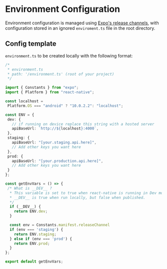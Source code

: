 # Environment Configuration

Environment configuration is managed using [Expo's release channels](https://docs.expo.io/versions/latest/distribution/release-channels/), with configuration stored in an ignored `enviroment.ts` file in the root directory. 


## Config template 
`environment.ts` to be created locally with the following format:

```ts
/*
 * environment.ts
 * path: '/environment.ts' (root of your project)
 */

import { Constants } from "expo";
import { Platform } from "react-native";

const localhost =
 Platform.OS === "android" ? "10.0.2.2": "localhost";

const ENV = {
 dev: {
   // if running on device replace this string with a hosted server
   apiBaseUrl: `http://${localhost}:4000`,
 },
 staging: {
   apiBaseUrl: "[your.staging.api.here]",
   // Add other keys you want here
 },
 prod: {
   apiBaseUrl: "[your.production.api.here]",
   // Add other keys you want here
 }
};

const getEnvVars = () => {
 /* What is __DEV__ ?
  * This variable is set to true when react-native is running in Dev mode.
  * __DEV__ is true when run locally, but false when published.
  */
  if (__DEV__) {
    return ENV.dev;
  }

  const env = Constants.manifest.releaseChannel
  if (env === 'staging') {
    return ENV.staging;
  } else if (env === 'prod') {
    return ENV.prod;
  }
};

export default getEnvVars;
```

